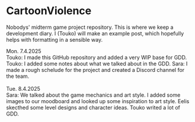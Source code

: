 # CartoonViolence
Nobodys' midterm game project repository.
This is where we keep a development diary. I (Touko) will make an example post, which hopefully helps with formatting in a sensible way.

Mon. 7.4.2025
<br>
Touko: I made this GitHub repository and added a very WIP base for GDD.
Touko: I added some notes about what we talked about in the GDD.
Sara: I made a rough schelude for the project and created a Discord channel for the team.
<br>
<br>
Tue. 8.4.2025
<br>
Sara: We talked about the game mechanics and art style. I added some images to our moodboard and looked up some inspiration to art style. Eelis skecthed some level designs and character ideas. Touko writed a lot of GDD. 
